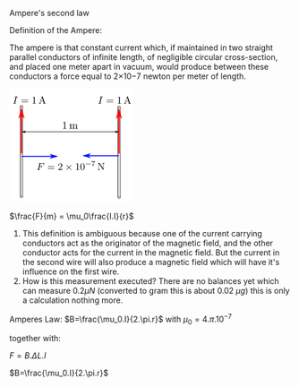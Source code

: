 Ampere's second law

Definition of the Ampere:

The ampere is that constant current which, if maintained in two straight parallel conductors of infinite length, of negligible circular cross-section, and placed one meter apart in vacuum, would produce between these conductors a force equal to 2×10−7 newton per meter of length. 

![220px-Ampere-def-en.svg](./assets/220px-Ampere-def-en.svg.png)

$\frac{F}{m} = \mu_0\frac{I.I}{r}$

1. This definition is ambiguous because one of the current carrying conductors act as the originator of the magnetic field, and the other conductor acts for the current in the magnetic field. But the current in the second wire will also produce a magnetic field which will have it's influence on the first wire. 
2. How is this measurement executed? There are no balances yet which can measure 0.2$\mu N$ (converted to gram this is about 0.02 $\mu g$) this is only a calculation nothing more.



Amperes Law:
$B=\frac{\mu_0.I}{2.\pi.r}$ with  $\mu_0 = 4.\pi.10^{-7}$

together with:

$F=B.\Delta L.I$

$B=\frac{\mu_0.I}{2.\pi.r}$





